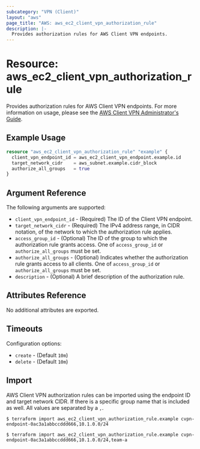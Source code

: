 ```yaml
---
subcategory: "VPN (Client)"
layout: "aws"
page_title: "AWS: aws_ec2_client_vpn_authorization_rule"
description: |-
  Provides authorization rules for AWS Client VPN endpoints.
---
```


# Resource: aws_ec2_client_vpn_authorization_rule

Provides authorization rules for AWS Client VPN endpoints. For more information on usage, please see the
[AWS Client VPN Administrator's Guide](https://docs.aws.amazon.com/vpn/latest/clientvpn-admin/what-is.html).

## Example Usage

```terraform
resource "aws_ec2_client_vpn_authorization_rule" "example" {
  client_vpn_endpoint_id = aws_ec2_client_vpn_endpoint.example.id
  target_network_cidr    = aws_subnet.example.cidr_block
  authorize_all_groups   = true
}
```

## Argument Reference

The following arguments are supported:

* `client_vpn_endpoint_id` - (Required) The ID of the Client VPN endpoint.
* `target_network_cidr` - (Required) The IPv4 address range, in CIDR notation, of the network to which the authorization rule applies.
* `access_group_id` - (Optional) The ID of the group to which the authorization rule grants access. One of `access_group_id` or `authorize_all_groups` must be set.
* `authorize_all_groups` - (Optional) Indicates whether the authorization rule grants access to all clients. One of `access_group_id` or `authorize_all_groups` must be set.
* `description` - (Optional) A brief description of the authorization rule.

## Attributes Reference

No additional attributes are exported.

## Timeouts

Configuration options:

- `create` - (Default `10m`)
- `delete` - (Default `10m`)

## Import

AWS Client VPN authorization rules can be imported using the endpoint ID and target network CIDR. If there is a specific group name that is included as well. All values are separated by a `,`.

```
$ terraform import aws_ec2_client_vpn_authorization_rule.example cvpn-endpoint-0ac3a1abbccddd666,10.1.0.0/24
```

```
$ terraform import aws_ec2_client_vpn_authorization_rule.example cvpn-endpoint-0ac3a1abbccddd666,10.1.0.0/24,team-a
```
